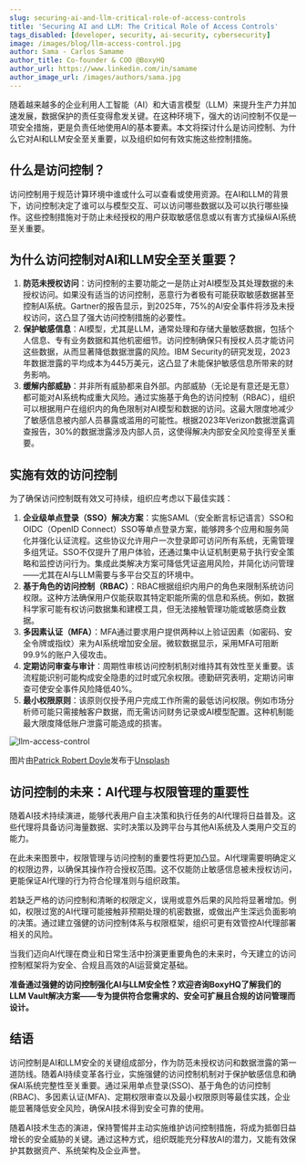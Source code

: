```yaml
---
slug: securing-ai-and-llm-critical-role-of-access-controls
title: 'Securing AI and LLM: The Critical Role of Access Controls'
tags_disabled: [developer, security, ai-security, cybersecurity]
image: /images/blog/llm-access-control.jpg
author: Sama - Carlos Samame
author_title: Co-founder & COO @BoxyHQ
author_url: https://www.linkedin.com/in/samame
author_image_url: /images/authors/sama.jpg
---
```


随着越来越多的企业利用人工智能（AI）和大语言模型（LLM）来提升生产力并加速发展，数据保护的责任变得愈发关键。在这种环境下，强大的访问控制不仅是一项安全措施，更是负责任地使用AI的基本要素。本文将探讨什么是访问控制、为什么它对AI和LLM安全至关重要，以及组织如何有效实施这些控制措施。

## 什么是访问控制？

访问控制用于规范计算环境中谁或什么可以查看或使用资源。在AI和LLM的背景下，访问控制决定了谁可以与模型交互、可以访问哪些数据以及可以执行哪些操作。这些控制措施对于防止未经授权的用户获取敏感信息或以有害方式操纵AI系统至关重要。

## 为什么访问控制对AI和LLM安全至关重要？

1. **防范未授权访问**：访问控制的主要功能之一是防止对AI模型及其处理数据的未授权访问。如果没有适当的访问控制，恶意行为者极有可能获取敏感数据甚至控制AI系统。Gartner的报告显示，到2025年，75%的AI安全事件将涉及未授权访问，这凸显了强大访问控制措施的必要性。
2. **保护敏感信息**：AI模型，尤其是LLM，通常处理和存储大量敏感数据，包括个人信息、专有业务数据和其他机密细节。访问控制确保只有授权人员才能访问这些数据，从而显著降低数据泄露的风险。IBM Security的研究发现，2023年数据泄露的平均成本为445万美元，这凸显了未能保护敏感信息所带来的财务影响。
3. **缓解内部威胁**：并非所有威胁都来自外部。内部威胁（无论是有意还是无意）都可能对AI系统构成重大风险。通过实施基于角色的访问控制（RBAC），组织可以根据用户在组织内的角色限制对AI模型和数据的访问。这最大限度地减少了敏感信息被内部人员暴露或滥用的可能性。根据2023年Verizon数据泄露调查报告，30%的数据泄露涉及内部人员，这使得解决内部安全风险变得至关重要。

## 实施有效的访问控制

为了确保访问控制既有效又可持续，组织应考虑以下最佳实践：

1. **企业级单点登录（SSO）解决方案**：实施SAML（安全断言标记语言）SSO和OIDC（OpenID Connect）SSO等单点登录方案，能够跨多个应用和服务简化并强化认证流程。这些协议允许用户一次登录即可访问所有系统，无需管理多组凭证。SSO不仅提升了用户体验，还通过集中认证机制更易于执行安全策略和监控访问行为。集成此类解决方案可降低凭证盗用风险，并简化访问管理——尤其在AI与LLM需要与多平台交互的环境中。
2. **基于角色的访问控制（RBAC）**：RBAC根据组织内用户的角色来限制系统访问权限。这种方法确保用户仅能获取其特定职能所需的信息和系统。例如，数据科学家可能有权访问数据集和建模工具，但无法接触管理功能或敏感商业数据。
3. **多因素认证（MFA）**：MFA通过要求用户提供两种以上验证因素（如密码、安全令牌或指纹）来为AI系统增加安全层。微软数据显示，采用MFA可阻断99.9%的账户入侵攻击。
4. **定期访问审查与审计**：周期性审核访问控制机制对维持其有效性至关重要。该流程能识别可能构成安全隐患的过时或冗余权限。德勤研究表明，定期访问审查可使安全事件风险降低40%。
5. **最小权限原则**：该原则仅授予用户完成工作所需的最低访问权限。例如市场分析师可能只需接触客户数据，而无需访问财务记录或AI模型配置。这种机制能最大限度降低账户泄露可能造成的损害。

![llm-access-control](/images/blog/llm-access-control.jpg)

<div style={{fontSize: "10px", marginTop: "-10px", paddingBottom: "20px"}}>图片由<a href="https://unsplash.com/@teapowered?utm_content=creditCopyText&utm_medium=referral&utm_source=unsplash">Patrick Robert Doyle</a>发布于<a href="https://unsplash.com/photos/a-red-and-white-sign-sitting-on-the-side-of-a-road--XiKxvvFGgU?utm_content=creditCopyText&utm_medium=referral&utm_source=unsplash">Unsplash</a></div>

## 访问控制的未来：AI代理与权限管理的重要性

随着AI技术持续演进，能够代表用户自主决策和执行任务的AI代理将日益普及。这些代理将具备访问海量数据、实时决策以及跨平台与其他AI系统及人类用户交互的能力。

在此未来图景中，权限管理与访问控制的重要性将更加凸显。AI代理需要明确定义的权限边界，以确保其操作符合授权范围。这不仅能防止敏感信息被未授权访问，更能保证AI代理的行为符合伦理准则与组织政策。

若缺乏严格的访问控制和清晰的权限定义，误用或意外后果的风险将显著增加。例如，权限过宽的AI代理可能接触非预期处理的机密数据，或做出产生深远负面影响的决策。通过建立强健的访问控制体系与权限框架，组织可更有效管控AI代理部署相关的风险。

当我们迈向AI代理在商业和日常生活中扮演更重要角色的未来时，今天建立的访问控制框架将为安全、合规且高效的AI运营奠定基础。

**准备通过强健的访问控制强化AI与LLM安全性？欢迎咨询BoxyHQ了解我们的LLM Vault解决方案——专为提供符合您需求的、安全可扩展且合规的访问管理而设计。**

## 结语

访问控制是AI和LLM安全的关键组成部分，作为防范未授权访问和数据泄露的第一道防线。随着AI持续变革各行业，实施强健的访问控制机制对于保护敏感信息和确保AI系统完整性至关重要。通过采用单点登录(SSO)、基于角色的访问控制(RBAC)、多因素认证(MFA)、定期权限审查以及最小权限原则等最佳实践，企业能显著降低安全风险，确保AI技术得到安全可靠的使用。

随着AI技术生态的演进，保持警惕并主动实施维护访问控制措施，将成为抵御日益增长的安全威胁的关键。通过这种方式，组织既能充分释放AI的潜力，又能有效保护其数据资产、系统架构及企业声誉。